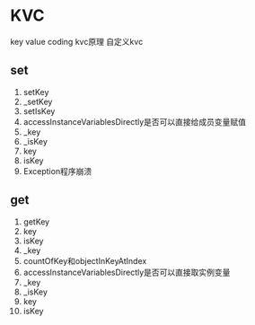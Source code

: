 # KVC
key value coding
kvc原理
自定义kvc

## set

1. setKey
2. _setKey
3. setIsKey
4. accessInstanceVariablesDirectly是否可以直接给成员变量赋值
5. _key
6. _isKey
7. key
8. isKey
9. Exception程序崩溃

## get

1. getKey
2. key
3. isKey
4. _key
5. countOfKey和objectInKeyAtIndex
6. accessInstanceVariablesDirectly是否可以直接取实例变量
7. _key
8. _isKey
9. key
10. isKey
